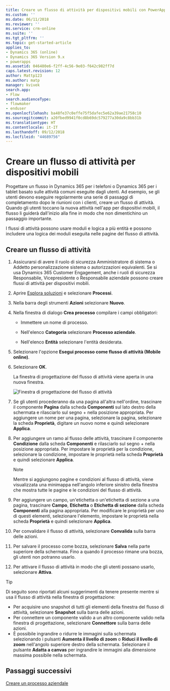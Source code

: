 ```yaml
---
title: Creare un flusso di attività per dispositivi mobili con PowerApps | MicrosoftDocs
ms.custom: ''
ms.date: 06/11/2018
ms.reviewer: ''
ms.service: crm-online
ms.suite: ''
ms.tgt_pltfrm: ''
ms.topic: get-started-article
applies_to:
- Dynamics 365 (online)
- Dynamics 365 Version 9.x
- powerapps
ms.assetid: 046480e6-f2ff-4c56-9e03-f642c982ff7d
caps.latest.revision: 12
author: Mattp123
ms.author: matp
manager: kvivek
search.app:
- Flow
search.audienceType:
- flowmaker
- enduser
ms.openlocfilehash: ba48fe37c0effe75f5dafec5e62a39ae21758c10
ms.sourcegitcommit: a20fbed9941f0cd8b69dc579277a30da9c8bb31b
ms.translationtype: HT
ms.contentlocale: it-IT
ms.lasthandoff: 09/12/2018
ms.locfileid: "44689756"
---
```

# <a name="create-a-mobile-task-flow"></a>Creare un flusso di attività per dispositivi mobili

Progettare un flusso in Dynamics 365 per i telefoni o Dynamics 365 per i tablet basato sulle attività comuni eseguite dagli utenti. Ad esempio, se gli utenti devono eseguire regolarmente una serie di passaggi di completamento dopo le riunioni con i clienti, creare un flusso di attività. Quando gli utenti toccano la nuova attività nell'app per dispositivi mobili, il flusso li guiderà dall'inizio alla fine in modo che non dimentichino un passaggio importante.  
  
 I flussi di attività possono usare moduli e logica a più entità e possono includere una logica dei moduli eseguita nelle pagine del flusso di attività.  
  
## <a name="create-a-task-flow"></a>Creare un flusso di attività
  
1. Assicurarsi di avere il ruolo di sicurezza Amministratore di sistema o Addetto personalizzazione sistema o autorizzazioni equivalenti. Se si usa Dynamics 365 Customer Engagement, anche i ruoli di sicurezza Responsabile, Vicepresidente o Responsabile aziendale possono creare flussi di attività per dispositivi mobili. 
  
2. Aprire [Esplora soluzioni](/powerapps/maker/model-driven-apps/advanced-navigation#solution-explorer) e selezionare **Processi**.  
  
3.  Nella barra degli strumenti **Azioni** selezionare **Nuovo**.  
  
4.  Nella finestra di dialogo **Crea processo** compilare i campi obbligatori:  
  
    -   Immettere un nome di processo.  
  
    -   Nell'elenco **Categoria** selezionare **Processo aziendale**.  
  
    -   Nell'elenco **Entità** selezionare l'entità desiderata.  
  
5.  Selezionare l'opzione **Esegui processo come flusso di attività (Mobile online)**.  
  
6.  Selezionare **OK**.
  
     La finestra di progettazione del flusso di attività viene aperta in una nuova finestra.  
  
     ![Finestra di progettazione del flusso di attività](media/task-flow-designer-window.png "Finestra di progettazione del flusso di attività") 
  
7.  Se gli utenti procederanno da una pagina all'altra nell'ordine, trascinare il componente **Pagina** dalla scheda **Componenti** sul lato destro della schermata e rilasciarlo sul segno + nella posizione appropriata. Per aggiungere un nome per una pagina, selezionare la pagina, selezionare la scheda **Proprietà**, digitare un nuovo nome e quindi selezionare **Applica**.  
  
8.  Per aggiungere un ramo al flusso delle attività, trascinare il componente **Condizione** dalla scheda **Componenti** e rilasciarlo sul segno + nella posizione appropriata. Per impostare le proprietà per la condizione, selezionare la condizione, impostare le proprietà nella scheda **Proprietà** e quindi selezionare **Applica**.  
  
    > [!NOTE]
    >  Mentre si aggiungono pagine e condizioni al flusso di attività, viene visualizzata una minimappa nell'angolo inferiore sinistro della finestra che mostra tutte le pagine e le condizioni del flusso di attività.  
  
9. Per aggiungere un campo, un'etichetta o un'etichetta di sezione a una pagina, trascinare **Campo**, **Etichetta** o **Etichetta di sezione** dalla scheda **Componenti** alla pagina appropriata. Per modificare le proprietà per uno di questi elementi, selezionare l'elemento, impostare le proprietà nella scheda **Proprietà** e quindi selezionare **Applica**.  
  
10. Per convalidare il flusso di attività, selezionare **Convalida** sulla barra delle azioni.  
  
11. Per salvare il processo come bozza, selezionare **Salva** nella parte superiore della schermata. Fino a quando il processo rimane una bozza, gli utenti non potranno usarlo.  
  
12. Per attivare il flusso di attività in modo che gli utenti possano usarlo, selezionare **Attiva**.  
  
> [!TIP]
>  Di seguito sono riportati alcuni suggerimenti da tenere presente mentre si usa il flusso di attività nella finestra di progettazione:  
>   
> -  Per acquisire uno snapshot di tutti gli elementi della finestra del flusso di attività, selezionare **Snapshot** sulla barra delle azioni.  
> -  Per connettere un componente valido a un altro componente valido nella finestra di progettazione, selezionare **Connettore** sulla barra delle azioni.  
> -  È possibile ingrandire o ridurre le immagini sulla schermata selezionando i pulsanti **Aumenta il livello di zoom** o **Riduci il livello di zoom** nell'angolo superiore destro della schermata. Selezionare il pulsante **Adatta a canvas** per ingrandire le immagini alla dimensione massima possibile nella schermata.  
  
## <a name="next-steps"></a>Passaggi successivi  
 [Creare un processo aziendale](create-business-process-flow.md)   

